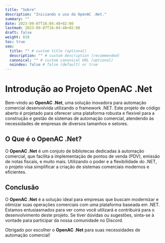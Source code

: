 ```yaml
---
title: "Sobre"
description: "Iniciando o uso do OpenAC .Net."
summary: ""
date: 2023-09-07T16:04:48+02:00
lastmod: 2023-09-07T16:04:48+02:00
draft: false
weight: 810
toc: true
seo:
  title: "" # custom title (optional)
  description: "" # custom description (recommended)
  canonical: "" # custom canonical URL (optional)
  noindex: false # false (default) or true
---
```


# Introdução ao Projeto OpenAC .Net

Bem-vindo ao **OpenAC .Net**, uma solução inovadora para automação comercial desenvolvida utilizando o framework .NET. Este projeto de código aberto é projetado para oferecer uma plataforma robusta e flexível para a construção e gestão de sistemas de automação comercial, atendendo às necessidades de empresas de diversos tamanhos e setores.


## O Que é o OpenAC .Net?

O **OpenAC .Net** é um conjuto de bibliotecas dedicadas à automação comercial, que facilita a implementação de pontos de venda (PDV), emissão de notas fiscais, e muito mais. Utilizando o poder e a flexibilidade do .NET, o projeto visa simplificar a criação de sistemas comerciais modernos e eficientes.


## Conclusão

O **OpenAC .Net** é a solução ideal para empresas que buscam modernizar e otimizar suas operações comerciais com uma plataforma baseada em .NET. Estamos entusiasmados para ver como você utilizará e contribuirá para o desenvolvimento deste projeto. Se tiver dúvidas ou sugestões, sinta-se à vontade para participar da nossa comunidade no Discord.

Obrigado por escolher o **OpenAC .Net** para suas necessidades de automação comercial!

